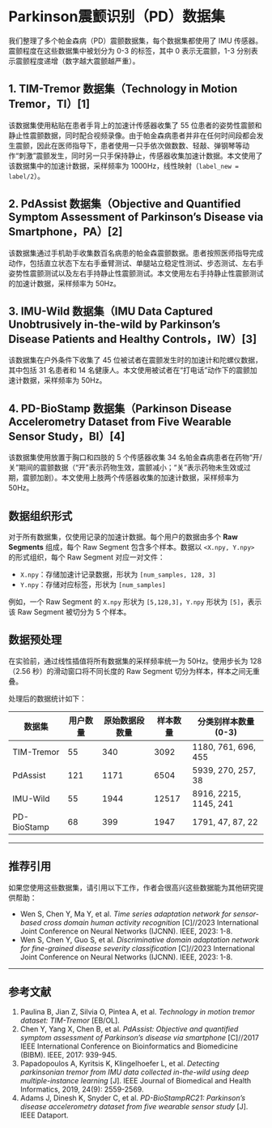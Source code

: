 # Parkinson震颤识别（PD）数据集

我们整理了多个帕金森病（PD）震颤数据集，每个数据集都使用了 IMU 传感器。震颤程度在这些数据集中被划分为 0-3 的标签，其中 0 表示无震颤，1-3 分别表示震颤程度递增（数字越大震颤越严重）。

## 1. TIM-Tremor 数据集（Technology in Motion Tremor，TI）[1]

该数据集使用粘贴在患者手背上的加速计传感器收集了 55 位患者的姿势性震颤和静止性震颤数据，同时配合视频录像。由于帕金森病患者并非在任何时间段都会发生震颤，因此在医师指导下，患者使用一只手依次做数数、轻敲、弹钢琴等动作“刺激”震颤发生，同时另一只手保持静止，传感器收集加速计数据。本文使用了该数据集中的加速计数据，采样频率为 1000Hz，线性映射（`label_new = label/2`）。

## 2. PdAssist 数据集（Objective and Quantified Symptom Assessment of Parkinson’s Disease via Smartphone，PA）[2]

该数据集通过手机助手收集数百名病患的帕金森震颤数据。患者按照医师指导完成动作，包括直立状态下左右手垂臂测试、单腿站立稳定性测试、步态测试、左右手姿势性震颤测试以及左右手持静止性震颤测试。本文使用左右手持静止性震颤测试的加速计数据，采样频率为 50Hz。

## 3. IMU-Wild 数据集（IMU Data Captured Unobtrusively in-the-wild by Parkinson’s Disease Patients and Healthy Controls，IW）[3]

该数据集在户外条件下收集了 45 位被试者在震颤发生时的加速计和陀螺仪数据，其中包括 31 名患者和 14 名健康人。本文使用被试者在“打电话”动作下的震颤加速计数据，采样频率为 50Hz。

## 4. PD-BioStamp 数据集（Parkinson Disease Accelerometry Dataset from Five Wearable Sensor Study，BI）[4]

该数据集使用放置于胸口和四肢的 5 个传感器收集 34 名帕金森病患者在药物“开/关”期间的震颤数据（“开”表示药物生效，震颤减小；“关”表示药物未生效或过期，震颤加剧）。本文使用上肢两个传感器收集的加速计数据，采样频率为 50Hz。

## 数据组织形式

对于所有数据集，仅使用记录的加速计数据。每个用户的数据由多个 **Raw Segments** 组成，每个 Raw Segment 包含多个样本。数据以 `<X.npy, Y.npy>` 的形式组织，每个 Raw Segment 对应一对文件：

- `X.npy`：存储加速计记录数据，形状为 `[num_samples, 128, 3]`  
- `Y.npy`：存储对应标签，形状为 `[num_samples]`  

例如，一个 Raw Segment 的 `X.npy` 形状为 `[5,128,3]`，`Y.npy` 形状为 `[5]`，表示该 Raw Segment 被切分为 5 个样本。

## 数据预处理

在实验前，通过线性插值将所有数据集的采样频率统一为 50Hz。使用步长为 128（2.56 秒）的滑动窗口将不同长度的 Raw Segment 切分为样本，样本之间无重叠。

处理后的数据统计如下：

| 数据集      | 用户数量 | 原始数据段数量 | 样本数量 | 分类别样本数量 (0-3)  |
| ----------- | -------- | -------------- | -------- | --------------------- |
| TIM-Tremor  | 55       | 340            | 3092     | 1180, 761, 696, 455   |
| PdAssist    | 121      | 1171           | 6504     | 5939, 270, 257, 38    |
| IMU-Wild    | 55       | 1944           | 12517    | 8916, 2215, 1145, 241 |
| PD-BioStamp | 68       | 399            | 1947     | 1791, 47, 87, 22      |

---

## 推荐引用

如果您使用这些数据集，请引用以下工作，作者会很高兴这些数据能为其他研究提供帮助：

- Wen S, Chen Y, Ma Y, et al. *Time series adaptation network for sensor-based cross domain human activity recognition* [C]//2023 International Joint Conference on Neural Networks (IJCNN). IEEE, 2023: 1-8.  
- Wen S, Chen Y, Guo S, et al. *Discriminative domain adaptation network for fine-grained disease severity classification* [C]//2023 International Joint Conference on Neural Networks (IJCNN). IEEE, 2023: 1-8.

---

## 参考文献

1. Paulina B, Jian Z, Silvia O, Pintea A, et al. *Technology in motion tremor dataset: TIM-Tremor* [EB/OL].  
2. Chen Y, Yang X, Chen B, et al. *PdAssist: Objective and quantified symptom assessment of Parkinson’s disease via smartphone* [C]//2017 IEEE International Conference on Bioinformatics and Biomedicine (BIBM). IEEE, 2017: 939-945.  
3. Papadopoulos A, Kyritsis K, Klingelhoefer L, et al. *Detecting parkinsonian tremor from IMU data collected in-the-wild using deep multiple-instance learning* [J]. IEEE Journal of Biomedical and Health Informatics, 2019, 24(9): 2559-2569.  
4. Adams J, Dinesh K, Snyder C, et al. *PD-BioStampRC21: Parkinson’s disease accelerometry dataset from five wearable sensor study* [J]. IEEE Dataport.